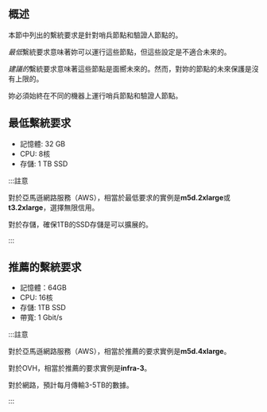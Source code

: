 ## 概述

本節中列出的繫統要求是針對哨兵節點和驗證人節點的。

*最低*繫統要求意味著妳可以運行這些節點，但這些設定是不適合未來的。

*建議的*繫統要求意味著這些節點是面嚮未來的。然而，對妳的節點的未來保護是沒有上限的。

妳必須始終在不同的機器上運行哨兵節點和驗證人節點。

## 最低繫統要求

* 記憶體: 32 GB
* CPU: 8核
* 存儲: 1 TB SSD

:::註意

對於亞馬遜網路服務（AWS），相當於最低要求的實例是**m5d.2xlarge**或**t3.2xlarge**，選擇無限信用。

對於存儲，確保1TB的SSD存儲是可以擴展的。

:::

## 推薦的繫統要求

* 記憶體：64GB
* CPU: 16核
* 存儲: 1TB SSD
* 帶寬: 1 Gbit/s

:::註意

對於亞馬遜網路服務（AWS），相當於推薦的要求實例是**m5d.4xlarge**。

對於OVH，相當於推薦的要求實例是**infra-3**。

對於網路，預計每月傳輸3-5TB的數據。

:::